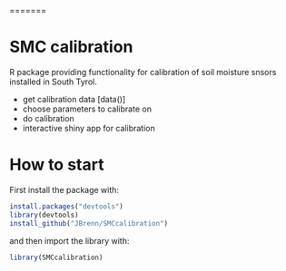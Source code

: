 
=======
# SMC calibration
R package providing functionality for calibration of soil moisture snsors installed in South Tyrol.
* get calibration data [data()]
* choose parameters to calibrate on
* do calibration
* interactive shiny app for calibration


# How to start

First install the package with:

```R
install.packages("devtools")
library(devtools)
install_github("JBrenn/SMCcalibration")
```

and then import the library with:

```R
library(SMCcalibration)
```
